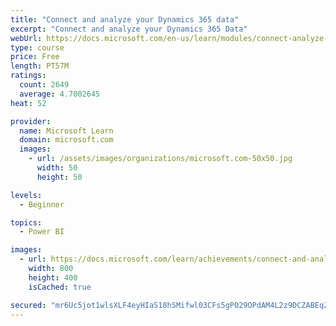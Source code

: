 ```yaml
---
title: "Connect and analyze your Dynamics 365 data​"
excerpt: "Connect and analyze your Dynamics 365 Data​"
webUrl: https://docs.microsoft.com/en-us/learn/modules/connect-analyze-dynamics-365-data/
type: course
price: Free
length: PT57M
ratings:
  count: 2649
  average: 4.7002645
heat: 52

provider:
  name: Microsoft Learn
  domain: microsoft.com
  images:
    - url: /assets/images/organizations/microsoft.com-50x50.jpg
      width: 50
      height: 50

levels:
  - Beginner

topics:
  - Power BI

images:
  - url: https://docs.microsoft.com/learn/achievements/connect-and-analyze-your-microsoft-dynamics-365-data-social.png
    width: 800
    height: 400
    isCached: true

secured: "mr6Uc5jot1wlsXLF4eyHIaS18hSMifwl03CFs5gP029OPdAM4L2z9DCZABEqZjaz12cSN0RRAPJbZezhzkV+vYj18JOcUL611u+L7Q3Knn7iHhfD1kSfCrNZ4TA7cokc7kZ1naUfGoKxvzSWAKzXGPjGSxzP295Nzse1iC2GlHXtCrrdcNpijMB0vuuKrVR3JoXnOn6J/wY+rz0NfhwSpA4wFhZH1S+aQECxN6IU5UD9+iNf6BjlieZ1zDbYNTPWEYsrepcxbwWVjXTf8w5WRHXzZ6zkMe665GuBV1zxtjH/uYdd018R4nnZAgP95c9hvJDElDCsQWqyjWGLo8Oc6GeWib0KeQxcFKPq6Y6Vy8UF/UBDaPM+obC/lp+GoHT0xS3Vgyft3yItjC+AsXs9iPVRU0J5T+fBmMdlh87kT3k=;JtGT1SYL2z2/2ilujL0X6Q=="
---
```


